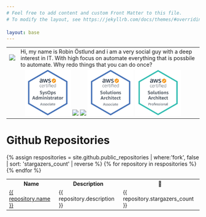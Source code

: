 ```yaml
---
# Feel free to add content and custom Front Matter to this file.
# To modify the layout, see https://jekyllrb.com/docs/themes/#overriding-theme-defaults

layout: base
---
```


<table>
  <tr>
    <td>
        <img src="/assets/img/me.jpg">
    </td>
    <td>
        Hi, my name is Robin Östlund and i am a very social guy with a deep interest in IT. With high focus on automate everything that is possbile to automate. Why redo things that you can do once?
    </td>
  </tr>
  <tr>
    <td colspan="2">
        <center>
            <img src="/assets/img/badge-aws-sysops-admin-associate.png" width="120px">
            <img src="/assets/img/badge-aws-developer-associate.png" width="120px">
            <img src="/assets/img/badge-aws-devops-engineer-professional.png" width="120px">
            <img src="/assets/img/badge-aws-solution-architect-associate.png" width="120px">
            <img src="/assets/img/badge-aws-solution-architect-professional.png" width="120px">
        </center>
    </td>
  </tr>
</table>

<h1>Github Repositories</h1>

<table>
    <tr>
        <th>Name</th>
        <th>Description</th>
        <th>🌟</th>
    </tr>
    {% assign respositories = site.github.public_repositories | where:'fork', false | sort: 'stargazers_count' | reverse %}
    {% for repository in respositories %}
    <tr>
        <td><a href="{{ repository.html_url }}">{{ repository.name }}</a></td>
        <td>{{ repository.description }}</td>
        <td>{{ repository.stargazers_count }}</td>
    </tr>
    {% endfor %}
</table>


<!-- <h1> Last Blog Post</h1>
<h2>{{ site.posts.last.title }}</h2>
{{ site.posts.last.content }} -->
